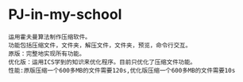# PJ-in-my-school
	运用霍夫曼算法制作压缩软件。
	功能包括压缩文件，文件夹，解压文件，文件夹，预览，命令行交互。
	原版：完整地实现所有功能。
	优化版：运用ICS学到的知识来优化程序。目前只优化了压缩文件功能。
	性能:原版压缩一个600多MB的文件需要120s,优化版压缩一个600多MB的文件需要10s
